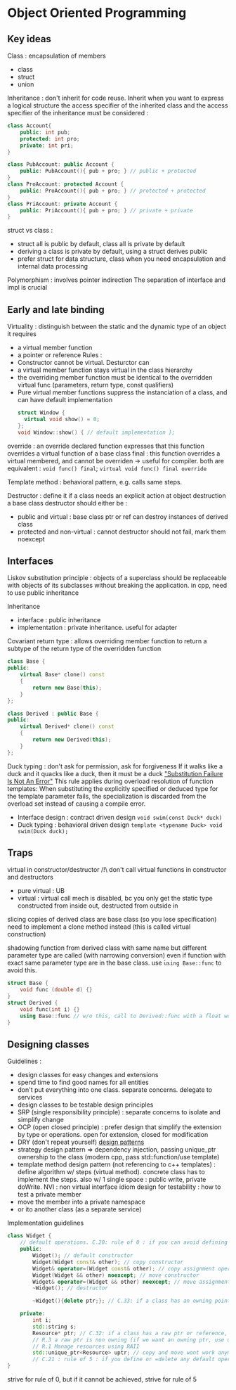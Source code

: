 # Object Oriented Programming

## Key ideas

Class : encapsulation of members
- class
- struct
- union

Inheritance : don't inherit for code reuse. Inherit when you want to express a logical structure
the access specifier of the inherited class and the access specifier of the inheritance must be considered :
```cpp
class Account{
    public: int pub;
    protected: int pro;
    private: int pri;
}

class PubAccount: public Account {
    public: PubAccount(){ pub + pro; } // public + protected
}
class ProAccount: protected Account {
    public: ProAccount(){ pub + pro; } // protected + protected
}
class PriAccount: private Account {
    public: PriAccount(){ pub + pro; } // private + private
}
```
struct vs class : 
- struct all is public by default, class all is private by default
- deriving a class is private by default, using a struct derives public
- prefer struct for data structure, class when you need encapsulation and internal data processing

Polymorphism : involves pointer indirection
The separation of interface and impl is crucial

## Early and late binding

Virtuality : distinguish between the static and the dynamic type of an object
it requires
- a virtual member function
- a pointer or reference
Rules : 
- Constructor cannot be virtual. Desturctor can
- a virtual member function stays virtual in the class hierarchy
- the overriding member function must be identical to the overridden virtual func (parameters, return type, const qualifiers)
- Pure virtual member functions suppress the instanciation of a class, and can have default implementation
  ```cpp
  struct Window {
    virtual void show() = 0; 
  };
  void Window::show() { // default implementation };
  ```

override : an override declared function expresses that this function overrides a virtual function of a base class
final : this function overrides a virtual membered, and cannot be overriden -> useful for compiler.
both are equivalent : `void func() final`; `virtual void func() final override`

Template method : behavioral pattern, e.g. calls same steps.

Destructor : define it if a class needs an explicit action at object destruction
a base class destructor should either be :
- public and virtual : base class ptr or ref can destroy instances of derived class
- protected and non-virtual : cannot
destructor should not fail, mark them noexcept

## Interfaces

Liskov substitution principle : objects of a superclass should be replaceable with objects of its subclasses without breaking the application. in cpp, need to use public inheritance

Inheritance
- interface : public inheritance
- implementation : private inheritance. useful for adapter

Covariant return type : allows overriding member function to return a subtype of the return type of the overridden function 
```cpp
class Base {
public:
    virtual Base* clone() const
    {
        return new Base(this);
    }
};

class Derived : public Base {
public:
    virtual Derived* clone() const
    {
        return new Derived(this);
    }
};
```

Duck typing : don't ask for permission, ask for forgiveness
If it walks like a duck and it quacks like a duck, then it must be a duck
["Substitution Failure Is Not An Error"](https://en.cppreference.com/w/cpp/language/sfinae)
This rule applies during overload resolution of function templates: When substituting the explicitly specified or deduced type for the template parameter fails, the specialization is discarded from the overload set instead of causing a compile error.

- Interface design : contract driven design `void swim(const Duck* duck)`
- Duck typing : behavioral driven design `template <typename Duck> void swim(Duck duck);`

## Traps

virtual in constructor/destructor
/!\ don't call virtual functions in constructor and destructors
- pure virtual : UB
- virtual : virtual call mech is disabled, bc you only get the static type
constructed from inside out, destructed from outside in

slicing
copies of derived class are base class (so you lose specification)
need to implement a clone method instead (this is called virtual construction)

shadowing
function from derived class with same name but different parameter type are called (with narrowing conversion) even if function with exact same parameter type are in the base class. use ̀`using Base::func` to avoid this.
```cpp
struct Base {
    void func (double d) {} 
}
struct Derived {
    void func(int i) {}
    using Base::func // w/o this, call to Derived::func with a float would cause narrowing conversion instead of calling Base::func
}
```

## Designing classes

Guidelines :
- design classes for easy changes and extensions
- spend time to find good names for all entities
- don't put everything into one class. separate concerns. delegate to services
- design classes to be testable
design principles
- SRP (single responsibility principle) : separate concerns to isolate and simplify change
- OCP (open closed principle) : prefer design that simplify the extension by type or operations.
  open for extension, closed for modification
- DRY (don't repeat yourself)
[design patterns](https://fr.wikipedia.org/wiki/Patron_de_conception)
- strategy design pattern => dependency injection, passing unique_ptr ownership to the class (modern cpp, pass std::function/use template)
- template method design pattern (not referencing to c++ templates) : define algorithm w/ steps (virtual method). concrete class has to implement the steps. also w/ 1 single space : public write, private doWrite. NVI : non virtual interface idiom
design for testability : how to test a private member
- move the member into a private namespace
- or ito another class (as a separate service)

Implementation guidelines
```cpp
class Widget {
    // default operations. C.20: rule of 0 : if you can avoid defining default operations, do.
    public:
        Widget(); // default constructor
        Widget(Widget const& other); // copy constructor
        Widget& operator=(Widget const& other); // copy assignment operator
        Widget(Widget && other) noexcept; // move constructor
        Widget& operator=(Widget && other) noexcept; // move assignment operator
        ~Widget(); // destructor

        ~Widget(){delete ptr;}; // C.33: if a class has an owning pointer member, define a destructor

    private:
        int i;
        std::string s;
        Resource* ptr; // C.32: if a class has a raw ptr or reference, consider whether it might be owning
        // R.3 a raw ptr is non owning (if we want an owning ptr, use unique_ptr instead)
        // R.1 Manage resources using RAII
        std::unique_ptr<Resource> uptr; // copy and move wont work anymore, have to reimplement them
        // C.21 : rule of 5 : if you define or =delete any default operation, define or =delete the all
}
```
strive for rule of 0, but if it cannot be achieved, strive for rule of 5